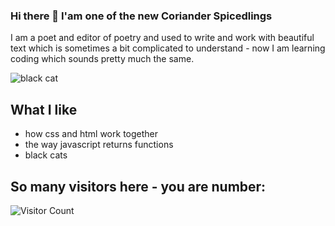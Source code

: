 ### Hi there 👋 I'am one of the new Coriander Spicedlings

I am a poet and editor of poetry and used to write and work with beautiful text which is sometimes a bit complicated to understand - now I am learning coding which sounds pretty much the same.

![black cat](https://cdn.playbuzz.com/cdn/c67acc41-2a9f-4509-8a29-dd6a635d92b4/a2655aa2-5552-4ed8-ad26-4f57b77ad415.gif)

## What I like
- how css and html work together
- the way javascript returns functions
- black cats

## So many visitors here - you are number:
![Visitor Count](https://profile-counter.glitch.me/{TS-Severin}/count.svg)
